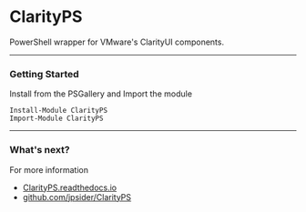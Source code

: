 # ClarityPS

PowerShell wrapper for VMware's ClarityUI components.

---

### Getting Started

Install from the PSGallery and Import the module

    Install-Module ClarityPS
    Import-Module ClarityPS

---

### What's next?

For more information

* [ClarityPS.readthedocs.io](http://ClarityPS.readthedocs.io)
* [github.com/jpsider/ClarityPS](https://github.com/jpsider/ClarityPS)
